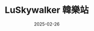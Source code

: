 ---
title: "LuSkywalker 韓樂站"
subtitle:
description:
icon: menu_book
weight: 10
date: 2025-02-26
images: []
---